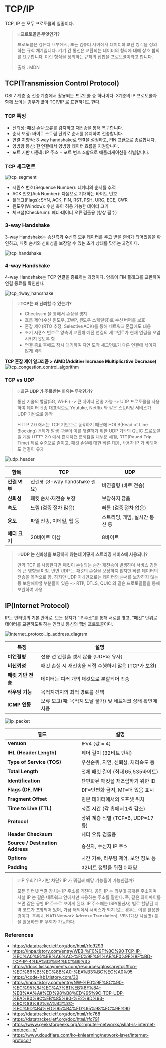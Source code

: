 # TCP/IP

TCP, IP 는 모두 프로토콜의 일종이다. 

> 💡**프로토콜은 무엇인가?** 
> 
>  프로토콜은 컴퓨터 내부에서, 또는 컴퓨터 사이에서 데이터의 교환 방식을 정의하는 규칙 체계입니다. 기기 간 통신은 교환되는 데이터의 형식에 대해 상호 합의를 요구합니다. 이런 형식을 정의하는 규칙의 집합을 프로토콜이라고 합니다.
> 
> 출처 : MDN

## TCP(Transmission Control Protocol)

OSI 7 계층 중 전송 계층에서 활용되는 프로토콜 중 하나이다. 3계층의 IP 프로토콜과 함께 쓰이는 경우가 많아 TCP/IP 로 표현하기도 한다. 

### TCP 특징

- 신뢰성: 패킷 손실·오류를 감지하고 재전송을 통해 복구합니다.
- 순서 보장: 바이트 스트림 단위로 순서를 유지하여 전송합니다.
- 연결 지향적: 3-way handshake로 연결을 설정하고, FIN 교환으로 종료합니다.
- 양방향 통신: 한 연결에서 양방향 데이터 흐름을 지원합니다.
- 포트 기반 다중화: IP 주소 + 포트 번호 조합으로 애플리케이션을 식별합니다.

### TCP 세그먼트 

![tcp_segment](../images/tcp_segment.png)

- 시퀀스 번호(Sequence Number): 데이터의 순서를 추적
- ACK 번호(Ack Number): 다음으로 기대하는 바이트 번호
- 플래그(Flags): SYN, ACK, FIN, RST, PSH, URG, ECE, CWR
- 윈도우(Window): 수신 측이 허용 가능한 데이터 크기
- 체크섬(Checksum): 헤더·데이터 오류 검출용 (항상 필수)

### 3-way Handshake

3-way Handshake는 송신측과 수신측 모두 데이터를 주고 받을 준비가 되어있음을 확인하고, 패킷 순서와 신뢰성을 보장할 수 있는 초기 상태를 맞추는 과정이다. 

![tcp_handshake](../images/tcp-handshake.png)

### 4-way Handshake

4-way Handshake는 TCP 연결을 종료하는 과정이다. 양측이 FIN 플래그를 교환하여 연결 종료를 확인한다.

![tcp_4way_handshake](../images/tcp_4way_handshake.png)

> 💡**TCP는 왜 신뢰할 수 있는가?**
> 
> - Checksum 을 통해서 손상을 방지
> - 흐름 제어(수신 윈도우, ZWP, 윈도우 스케일링)로 수신 버퍼를 보호
> - 혼잡 제어(RTO 추정, Selective ACK)를 통해 네트워크 혼잡에도 대응
> - 초기 시퀸스 번호르 양측이 교환해 예전 연결의 세그먼트가 현재 연결을 오염시키지 않도록 함
> - 연결 종료 후에도 잠시 대기하여 지연 도착 세그먼트가 다른 연결에 섞이지 않게 격리

**TCP 혼잡 제어 알고리즘 > AIMD(Additive Increase Multiplicative Decrease)**
![tcp_congestion_control_algorithm](../images/TCP_AIMD.png)

### TCP vs UDP

> 💡**최근 UDP 가 주목받는 이유는 무엇인가?**
> 
> 통신 기술의 발달(5G, Wi-Fi) -> 큰 데이터 전송 가능 -> UDP 프로토콜을 사용하여 데이터 전송
> 대표적으로 Youtube, Netflix 와 같은 스트리밍 서비스가 UDP 기반으로 동작
> 
> HTTP 2.0 에서는 TCP 기반으로 동작하기 때문에 HOLB(Head of Line Blocking) 문제가 발생
> 구글이 이를 해결하기 위한 UDP 기반의 QUIC 프로토콜을 개발
> HTTP 2.0 에서 존재하던 문제점을 대부분 해결, RTT(Round Trip Time) 제로 수준으로 줄이고, 패킷 손실에 대한 빠른 대응, 사용자 IP 가 바뀌어도 연결이 유지

![udp_header](../images/udp_header.png)

| 항목        | TCP                      | UDP                |
| --------- | ------------------------ | ------------------ |
| **연결 여부** | 연결형 (3-way handshake 필요) | 비연결형 (바로 전송)       |
| **신뢰성**   | 패킷 순서·재전송 보장             | 보장하지 않음            |
| **속도**    | 느림 (검증 절차 많음)            | 빠름 (검증 절차 없음)      |
| **용도**    | 파일 전송, 이메일, 웹 등          | 스트리밍, 게임, 실시간 통신 등 |
| **헤더 크기** | 20바이트 이상                 | 8바이트               |


> 💡**UDP 는 신뢰성을 보장하지 않는데 어떻게 스트리밍 서비스에 사용되나?**
> 
> 만약 TCP 를 사용한다면 패킷이 손실되는 순간 재전송이 발생하며 서비스 경험에 큰 영향을 미침.
> 반면 UDP 는 패킷의 손실을 보장하지 않지만 빠른 데이터의 전송을 목적으로 함.
> 하지만 UDP 자체만으로는 데이터의 순서를 보장하지 않는 등 보완해야할 부분들이 있음
> -> RTP, DTLS, QUIC 와 같은 프로토콜들을 통해 보완하여 사용

## IP(Internet Protocol)

IP는 인터넷의 기본 언어로, 모든 장치가 “IP 주소”를 통해 서로를 찾고, “패킷” 단위로 데이터를 교환하도록 하는 인터넷 통신의 핵심 프로토콜이다.

![internet_protocol_ip_address_diagram](../images/internet_protocol_ip_address_diagram.svg)

| 특징           | 설명                                   |
| ------------ | ------------------------------------ |
| **비연결형**     | 전송 전 연결을 맺지 않음 (UDP와 유사)             |
| **비신뢰성**     | 패킷 손실 시 재전송을 직접 수행하지 않음 (TCP가 보완)    |
| **패킷 기반 전송** | 데이터는 여러 개의 패킷으로 분할되어 전송              |
| **라우팅 기능**   | 목적지까지의 최적 경로를 선택                     |
| **ICMP 연동**  | 오류 보고(예: 목적지 도달 불가) 및 네트워크 상태 확인에 사용 |


![ip_packet](../images/ip_packet.png)

| 필드                               | 설명                         |
| -------------------------------- | -------------------------- |
| **Version**                      | IPv4 (값 = 4)               |
| **IHL (Header Length)**          | 헤더 길이 (32비트 단위)            |
| **Type of Service (TOS)**        | 우선순위, 지연, 신뢰성, 처리속도 등      |
| **Total Length**                 | 전체 패킷 길이 (최대 65,535바이트)    |
| **Identification**               | 단편화된 패킷을 재조립하기 위한 ID       |
| **Flags (DF, MF)**               | DF=단편화 금지, MF=더 있음 표시      |
| **Fragment Offset**              | 원본 데이터에서의 오프셋 위치           |
| **Time to Live (TTL)**           | 생존 시간 (각 홉에서 1씩 감소)        |
| **Protocol**                     | 상위 계층 식별 (TCP=6, UDP=17 등) |
| **Header Checksum**              | 헤더 오류 검출용                  |
| **Source / Destination Address** | 송신자, 수신자 IP 주소             |
| **Options**                      | 시간 기록, 라우팅 제어, 보안 정보 등     |
| **Padding**                      | 32비트 정렬을 위한 0 패딩           |


> 💡IP 우회? IP 기반 차단? IP 가 뭐길래 해당 기능들이 가능한걸까?
> 
> 모든 인터넷 연결 장치는 IP 주소를 가진다. 공인 IP 는 외부에 공개된 주소이며 사설 IP 는 같은 네트워크 안에서만 사용하는 주소를 말한다. 
> 즉, 같은 와이파이를 쓰면 같은 공인 IP 주소로 보이게 된다. 
> IP 주소에는 ISP(통신사) 별로 할당된 지역 코드가 포함되어 있어, 가끔 해외에서 서비스가 되지 않는 경우는 이를 활용한 것이다. 
> 프록시, NAT(Network Address Translation), VPN(가상 사설망) 등을 활용하면 IP 우회가 가능하다.

### References

- https://datatracker.ietf.org/doc/html/rfc9293
- https://inpa.tistory.com/entry/WEB-%F0%9F%8C%90-TCP-IP-%EC%A0%95%EB%A6%AC-%F0%9F%91%AB%F0%9F%8F%BD-TCP-IP-4%EA%B3%84%EC%B8%B5
- https://docs.tosspayments.com/resources/glossary/tcp#tcp-%ED%86%B5%EC%8B%A0-%EA%B3%BC%EC%A0%95
- https://code-lab1.tistory.com/30
- https://inpa.tistory.com/entry/NW-%F0%9F%8C%90-%EC%95%84%EC%A7%81%EB%8F%84-%EB%AA%A8%ED%98%B8%ED%95%9C-TCP-UDP-%EA%B0%9C%EB%85%90-%E2%9D%93-%EC%89%BD%EA%B2%8C-%EC%9D%B4%ED%95%B4%ED%95%98%EC%9E%90
- https://datatracker.ietf.org/doc/html/rfc768
- https://datatracker.ietf.org/doc/html/rfc791
- https://www.geeksforgeeks.org/computer-networks/what-is-internet-protocol-ip/
- https://www.cloudflare.com/ko-kr/learning/network-layer/internet-protocol/